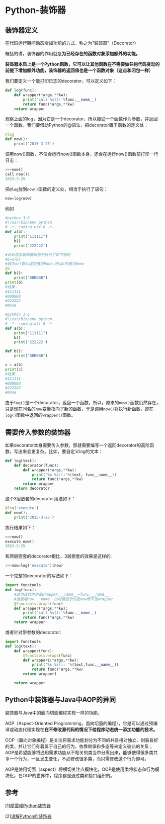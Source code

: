 # Python-装饰器

## 装饰器定义

在代码运行期间动态增加功能的方式，称之为"装饰器"（Decorator）

概括的讲，装饰器的作用就是**为已经存在的函数对象添加额外的功能。**

**装饰器本质上是一个Python函数，它可以让其他函数在不需要做任何代码变动的前提下增加额外功能，装饰器的返回值也是一个函数对象（这点和闭包一样）**



我们要定义一个能打印日志的decorator，可以定义如下：

```python
def log(func):
    def wrapper(*args,**kw):
        print('call %s():'%func.__name__)
        return func(*args,**kw)
	return wrapper
```



观察上面的log，因为它是一个decorator，所以接受一个函数作为参数，并返回一个函数。我们要借助Python的@语法，把decorator置于函数的定义处：

```python
@log
def now():
    print('2015-3-25')
```



调用now()函数，不仅会运行now()函数本身，还会在运行now()函数前打印一行日志：

```python
>>>now()
call now():
2015-3-25
```



把`@log`放到`now()`函数的定义处，相当于执行了语句：

```python
now=log(now)
```



例如

```python
#python 3.6
#!/usr/bin/env python
# -*- coding:utf-8 -*-
def a(b):
    print("111111")
    b()
    print('222222')

#此处添加装饰器相当于执行了如下语句
#b=a(b)
#因为a()默认返回值为None,所以b的值为None
@a
def b():
    print("BBBBBB")
print(b)
#结果：
#111111
#BBBBBB
#222222
#None
```

```python
#python 3.6
#!/usr/bin/env python
# -*- coding:utf-8 -*-
def a(b):
    print("111111")
    b()
    print('222222')

def b():
    print("BBBBBB")

c = a(b)
print(c)
#结果
#111111
#BBBBBB
#222222
#None
```

由于`log()`是一个decorator，返回一个函数，所以，原来的`now()`函数仍然存在，只是现在同名的`now`变量指向了新的函数，于是调用`now()`将执行新函数，即在`log()`函数中返回的`wrapper()`函数。

## 需要传入参数的装饰器

如果decorator本身需要传入参数，那就需要编写一个返回decorator的高阶函数，写出来会更复杂。比如，要自定义log的文本：

```python
def log(text):
    def decorator(func):
        def wrapper(*args,**kw):
            print('%s %s():'%(text, func__name__))
            return func(*args,**kw)
        return wrapper
	return decorator
```



这个3层嵌套的decorator用法如下：

```python
@log('execute')
def now():
    print('2015-3-25')
```



执行结果如下：

```python
>>>now()
execute now()
2015-3-25
```



和两层嵌套的decorator相比，3层嵌套的效果是这样的:

```python
>>>now=log('execute')(now)
```



一个完整的decorator的写法如下：

```python
import functools
def log(func):
    #这句话的作用是wrapper.__name__=func.__name__
    #当使用now.__name__的时候显示的是now而不是wrapper
    @functools.wraps(func) 
    def wrapper(*args,**kw):
        print('call %s():'%func.__name__)
        return func(*args,**kw)
	return wrapper
```



或者针对带参数的decorator:

```python
import functools
def log(text):
	def wrapper(func):
        @functools.wraps(func)
        def wrapper1(*args,**kw):
            print('%s %s(): '%(text,func.__name__))
            return func(*args,**kw)
		return wrapper1

	return wrapper 
```



## Python中装饰器与Java中AOP的异同

装饰器与Java中的面向切面编程实现一样的功能。

AOP（Aspect-Oriented Programming，面向切面的编程），它是可以通过预编译或动态代理实现在**在不修改源代码的情况下给程序动态统一添加功能的技术。**

OOP（面向对象编程）是关注将需求功能划分为不同的并且相对独立、封装良好的类，并让它们有着属于自己的行为，依靠继承和多态等来定义彼此的关系；AOP是希望能够将通用需求功能从不相关的类当中分离出来，能够使得很多类共享一个行为，一旦发生变化，不必修改很多类，而只需修改这个行为即可。

AOP是使用切面（aspect）将横切关注点模块化，OOP是使用类将状态和行为模块化，在OOP的世界中，程序都是通过类和接口组织的。



## 参考

\[1\][廖雪峰Python装饰器](https://www.liaoxuefeng.com/wiki/1016959663602400/1017451662295584)

\[2\][详解Python的装饰器](https://www.cnblogs.com/cicaday/p/python-decorator.html)